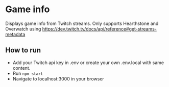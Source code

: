 # Game info
Displays game info from Twitch streams.
Only supports Hearthstone and Overwatch using https://dev.twitch.tv/docs/api/reference#get-streams-metadata

## How to run
* Add your Twitch api key in .env or create your own .env.local with same content.
* Run `npm start`
* Navigate to localhost:3000 in your browser
